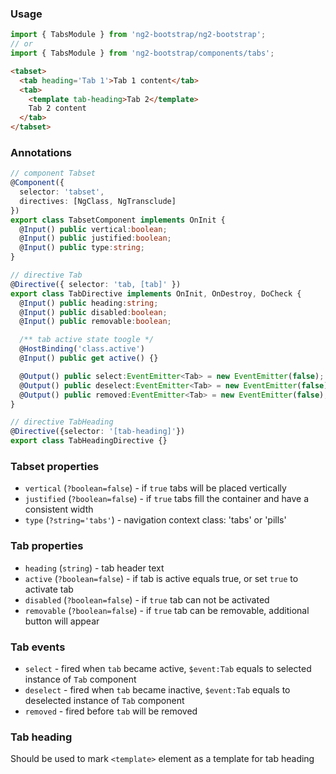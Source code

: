 ### Usage
```typescript
import { TabsModule } from 'ng2-bootstrap/ng2-bootstrap';
// or
import { TabsModule } from 'ng2-bootstrap/components/tabs';
```

```html
<tabset>
  <tab heading='Tab 1'>Tab 1 content</tab>
  <tab>
    <template tab-heading>Tab 2</template>
    Tab 2 content
  </tab>
</tabset>
```

### Annotations
```typescript
// component Tabset
@Component({
  selector: 'tabset',
  directives: [NgClass, NgTransclude]
})
export class TabsetComponent implements OnInit {
  @Input() public vertical:boolean;
  @Input() public justified:boolean;
  @Input() public type:string;
}

// directive Tab
@Directive({ selector: 'tab, [tab]' })
export class TabDirective implements OnInit, OnDestroy, DoCheck {
  @Input() public heading:string;
  @Input() public disabled:boolean;
  @Input() public removable:boolean;

  /** tab active state toogle */
  @HostBinding('class.active')
  @Input() public get active() {}

  @Output() public select:EventEmitter<Tab> = new EventEmitter(false);
  @Output() public deselect:EventEmitter<Tab> = new EventEmitter(false);
  @Output() public removed:EventEmitter<Tab> = new EventEmitter(false);
}

// directive TabHeading
@Directive({selector: '[tab-heading]'})
export class TabHeadingDirective {}
```

### Tabset properties
  - `vertical` (`?boolean=false`) - if `true` tabs will be placed vertically
  - `justified` (`?boolean=false`) - if `true` tabs fill the container and have a consistent width
  - `type` (`?string='tabs'`) - navigation context class: 'tabs' or 'pills'

### Tab properties
  - `heading` (`string`) - tab header text
  - `active` (`?boolean=false`) - if tab is active equals true, or set `true` to activate tab
  - `disabled` (`?boolean=false`) - if `true` tab can not be activated
  - `removable` (`?boolean=false`) - if `true` tab can be removable, additional button will appear

### Tab events
  - `select` - fired when `tab` became active, `$event:Tab` equals to selected instance of `Tab` component
  - `deselect` - fired when `tab` became inactive, `$event:Tab` equals to deselected instance of `Tab` component
  - `removed` - fired before `tab` will be removed

### Tab heading
Should be used to mark `<template>` element as a template for tab heading
